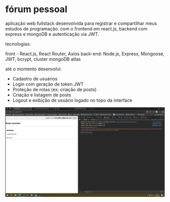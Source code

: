 # fórum pessoal

aplicação web fullstack desenvolvida para registrar e compartilhar meus estudos de programação.
com o frontend em react.js, backend com express e mongoDB e autenticação via JWT.

tecnologias:

front - React.js, React Router, Axios
back-end: Node.js, Express, Mongoose, JWT, bcrypt, cluster mongoDB atlas

até o momento desenvolvi:

- Cadastro de usuários
- Login com geração de token JWT
- Proteção de rotas (ex: criação de posts)
- Criação e listagem de posts
- Logout e exibição de usuário logado no topo da interface

![em dev/testes](frontend\public\readme\testes.png)
